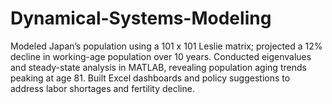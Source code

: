 # Dynamical-Systems-Modeling
Modeled Japan’s population using a 101 x 101 Leslie matrix; projected a 12% decline in working-age population over 10 years.  Conducted eigenvalues and steady-state analysis in MATLAB, revealing population aging trends peaking at age 81. Built Excel dashboards and policy suggestions to address labor shortages and fertility decline. 
